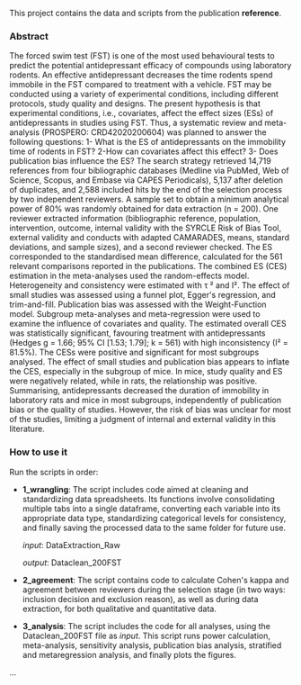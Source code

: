 <!--
---
editor_options: 
  markdown: 
    wrap: 72
---
-->

This project contains the data and scripts from the publication
**reference**.

### Abstract

The forced swim test (FST) is one of the most used behavioural tests to
predict the potential antidepressant efficacy of compounds using
laboratory rodents. An effective antidepressant decreases the time
rodents spend immobile in the FST compared to treatment with a vehicle.
FST may be conducted using a variety of experimental conditions,
including different protocols, study quality and designs. The present
hypothesis is that experimental conditions, i.e., covariates, affect the
effect sizes (ESs) of antidepressants in studies using FST. Thus, a
systematic review and meta-analysis (PROSPERO: CRD42020200604) was
planned to answer the following questions: 1- What is the ES of
antidepressants on the immobility time of rodents in FST? 2-How can
covariates affect this effect? 3- Does publication bias influence the
ES? The search strategy retrieved 14,719 references from four
bibliographic databases (Medline via PubMed, Web of Science, Scopus, and
Embase via CAPES Periodicals), 5,137 after deletion of duplicates, and
2,588 included hits by the end of the selection process by two
independent reviewers. A sample set to obtain a minimum analytical power
of 80% was randomly obtained for data extraction (n = 200). One reviewer
extracted information (bibliographic reference, population,
intervention, outcome, internal validity with the SYRCLE Risk of Bias
Tool, external validity and conducts with adapted CAMARADES, means,
standard deviations, and sample sizes), and a second reviewer checked.
The ES corresponded to the standardised mean difference, calculated for
the 561 relevant comparisons reported in the publications. The combined
ES (CES) estimation in the meta-analyses used the random-effects model.
Heterogeneity and consistency were estimated with τ ² and I². The effect
of small studies was assessed using a funnel plot, Egger's regression,
and trim-and-fill. Publication bias was assessed with the
Weight-Function model. Subgroup meta-analyses and meta-regression were
used to examine the influence of covariates and quality. The estimated
overall CES was statistically significant, favouring treatment with
antidepressants (Hedges g = 1.66; 95% CI [1.53; 1.79]; k = 561) with
high inconsistency (I² = 81.5%). The CESs were positive and significant
for most subgroups analysed. The effect of small studies and publication
bias appears to inflate the CES, especially in the subgroup of mice. In
mice, study quality and ES were negatively related, while in rats, the
relationship was positive. Summarising, antidepressants decreased the
duration of immobility in laboratory rats and mice in most subgroups,
independently of publication bias or the quality of studies. However,
the risk of bias was unclear for most of the studies, limiting a
judgment of internal and external validity in this literature.

### How to use it

Run the scripts in order:

-   **1_wrangling**: The script includes code aimed at cleaning and
    standardizing data spreadsheets. Its functions involve consolidating
    multiple tabs into a single dataframe, converting each variable into
    its appropriate data type, standardizing categorical levels for
    consistency, and finally saving the processed data to the same
    folder for future use.

    *input*: DataExtraction_Raw

    *output*: Dataclean_200FST

-   **2_agreement**: The script contains code to calculate Cohen's kappa
    and agreement between reviewers during the selection stage (in two
    ways: inclusion decision and exclusion reason), as well as during
    data extraction, for both qualitative and quantitative data.

-   **3_analysis**: The script includes the code for all analyses, using
    the Dataclean_200FST file as *input*. This script runs power
    calculation, meta-analysis, sensitivity analysis, publication bias
    analysis, stratified and metaregression analysis, and finally plots
    the figures.

...
